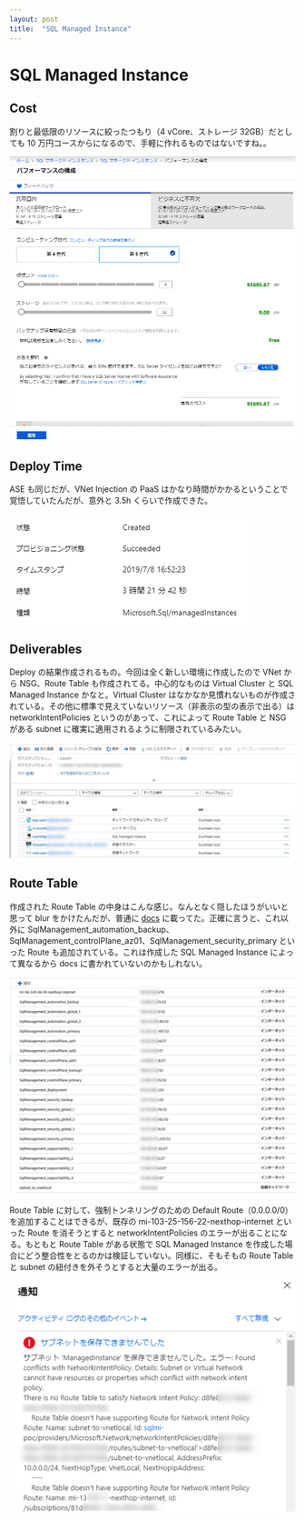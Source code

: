 ```yaml
---
layout: post
title:  "SQL Managed Instance"
---
```


# SQL Managed Instance

## Cost

割りと最低限のリソースに絞ったつもり（4 vCore、ストレージ 32GB）だとしても 10 万円コースからになるので、手軽に作れるものではないですね。。

![cost](/assets/cost.png)

## Deploy Time

ASE も同じだが、VNet Injection の PaaS はかなり時間がかかるということで覚悟していたんだが、意外と 3.5h くらいで作成できた。

![deploy-time](/assets/deploy-time.png)

## Deliverables

Deploy の結果作成されるもの。今回は全く新しい環境に作成したので VNet から NSG、Route Table も作成されてる。中心的なものは Virtual Cluster と SQL Managed Instance かなと。Virtual Cluster はなかなか見慣れないものが作成されている。その他に標準で見えていないリソース（非表示の型の表示で出る）は networkIntentPolicies というのがあって、これによって Route Table と NSG がある subnet に確実に適用されるように制限されているみたい。

![deliverables](/assets/deliverables.png)

## Route Table

作成された Route Table の中身はこんな感じ。なんとなく隠したほうがいいと思って blur をかけたんだが、普通に [docs](https://docs.microsoft.com/azure/sql-database/sql-database-managed-instance-connectivity-architecture#user-defined-routes) に載ってた。正確に言うと、これ以外に SqlManagement_automation_backup、SqlManagement_controlPlane_az01、SqlManagement_security_primary といった Route も追加されている。これは作成した SQL Managed Instance によって異なるから docs に書かれていないのかもしれない。

![route-table](/assets/route-table.png)

Route Table に対して、強制トンネリングのための Default Route（0.0.0.0/0）を追加することはできるが、既存の mi-103-25-156-22-nexthop-internet といった Route を消そうとすると networkIntentPolicies のエラーが出ることになる。もともと Route Table がある状態で SQL Managed Instance を作成した場合にどう整合性をとるのかは検証していない。同様に、そもそもの Route Table と subnet の紐付きを外そうとすると大量のエラーが出る。

![route-table-delete-error](/assets/route-table-delete-error.png)

